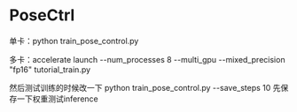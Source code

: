 # PoseCtrl

单卡：python train_pose_control.py

多卡：accelerate launch --num_processes 8 --multi_gpu --mixed_precision "fp16" tutorial_train.py 

然后测试训练的时候改一下 python train_pose_control.py --save_steps 10 先保存一下权重测试inference
